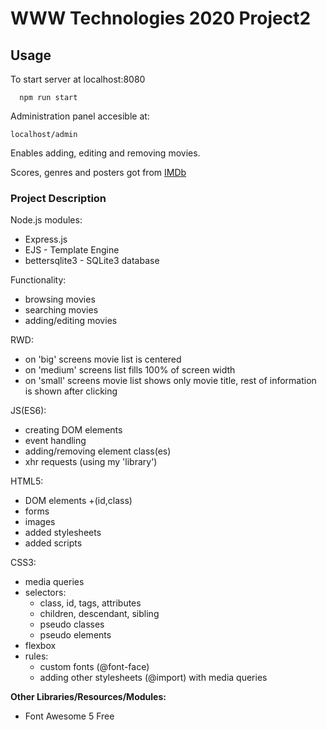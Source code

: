 # WWW Technologies 2020 Project2

## Usage
To start server at localhost:8080
```
  npm run start
```
Administration panel accesible at:
```
localhost/admin
```
Enables adding, editing and removing movies.

Scores, genres and posters got from [IMDb](https://www.imdb.com/)



### Project Description

Node.js modules:
 - Express.js
 - EJS - Template Engine
 - bettersqlite3 - SQLite3 database

Functionality:
 - browsing movies
 - searching movies
 - adding/editing movies

RWD:
 - on 'big' screens movie list is centered
 - on 'medium' screens list fills 100% of screen width
 - on 'small' screens movie list shows only movie title, rest of information is shown after clicking

JS(ES6):
 - creating DOM elements
 - event handling
 - adding/removing element class(es)
 - xhr requests (using my 'library')

HTML5:
 - DOM elements +(id,class)
 - forms
 - images
 - added stylesheets
 - added scripts

CSS3:
 - media queries  
 - selectors:
    * class, id, tags, attributes
    * children, descendant, sibling
    * pseudo classes
    * pseudo elements
 - flexbox
 - rules:
    * custom fonts (@font-face)
    * adding other stylesheets (@import) with media queries

**Other Libraries/Resources/Modules:**
 - Font Awesome 5 Free
